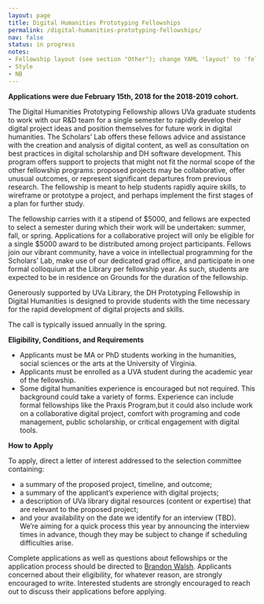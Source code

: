```yaml
---
layout: page
title: Digital Humanities Prototyping Fellowships
permalink: /digital-humanities-prototyping-fellowships/
nav: false
status: in progress
notes:
- Fellowship layout (see section "Other"); change YAML 'layout' to 'fellowship' once finished
- Style
- NB
---
```


**Applications were due February 15th, 2018 for the 2018-2019 cohort.**

The Digital Humanities Prototyping Fellowship allows UVa graduate students to work with our R&D team for a single semester to rapidly develop their digital project ideas and position themselves for future work in digital humanities. The Scholars’ Lab offers these fellows advice and assistance with the creation and analysis of digital content, as well as consultation on best practices in digital scholarship and DH software development. This program offers support to projects that might not fit the normal scope of the other fellowship programs: proposed projects may be collaborative, offer unusual outcomes, or represent significant departures from previous research. The fellowship is meant to help students rapidly aquire skills, to wireframe or prototype a project, and perhaps implement the first stages of a plan for further study.

The fellowship carries with it a stipend of $5000, and fellows are expected to select a semester during which their work will be undertaken: summer, fall, or spring. Applications for a collaborative project will only be eligible for a single $5000 award to be distributed among project participants. Fellows join our vibrant community, have a voice in intellectual programming for the Scholars’ Lab, make use of our dedicated grad office, and participate in one formal colloquium at the Library per fellowship year. As such, students are expected to be in residence on Grounds for the duration of the fellowship.

Generously supported by UVa Library, the DH Prototyping Fellowship in Digital Humanities is designed to provide students with the time necessary for the rapid development of digital projects and skills.

The call is typically issued annually in the spring.

**Eligibility, Conditions, and Requirements**

* Applicants must be MA or PhD students working in the humanities, social sciences or the arts at the University of Virginia.
*	Applicants must be enrolled as a UVA student during the academic year of the fellowship.
* Some digital humanities experience is encouraged but not required. This background could take a variety of forms. Experience can include formal fellowships like the Praxis Program,but it could also include work on a collaborative digital project, comfort with programing and code management, public scholarship, or critical engagement with digital tools.

**How to Apply**

To apply, direct a letter of interest addressed to the selection committee containing:

* a summary of the proposed project, timeline, and outcome;
* a summary of the applicant’s experience with digital projects;
* a description of UVa library digital resources (content or expertise) that are relevant to the proposed project;
* and your availability on the date we identify for an interview (TBD). We’re aiming for a quick process this year by announcing the interview times in advance, though they may be subject to change if scheduling difficulties arise.

Complete applications as well as questions about fellowships or the application process should be directed to [Brandon Walsh](mailto:bmw9t@virginia.edu). Applicants concerned about their eligibility, for whatever reason, are strongly encouraged to write. Interested students are strongly encouraged to reach out to discuss their applications before applying.
